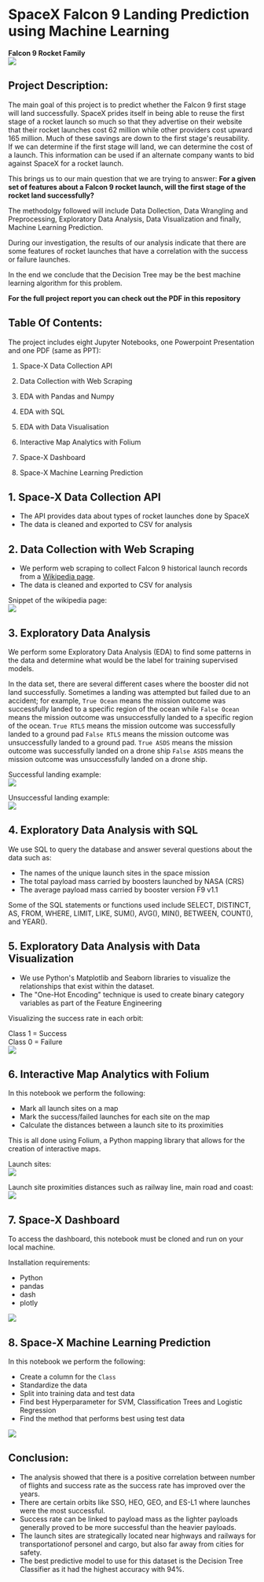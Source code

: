 # SpaceX Falcon 9 Landing Prediction using Machine Learning 

**Falcon 9 Rocket Family**  
![](./images/Falcon9_rocket_family.svg)


## Project Description:

The main goal of this project is to predict whether the Falcon 9 first stage will land successfully. SpaceX prides itself in being able to reuse the first stage of a rocket launch so much so that they advertise on their website that their rocket launches cost 62 million while other providers cost upward 165 million. Much of these savings are down to the first stage's reusability. If we can determine if the first stage will land, we can determine the cost of a launch. This information can be used if an alternate company wants to bid against SpaceX for a rocket launch. 

This brings us to our main question that we are trying to answer: **For a given set of features
about a Falcon 9 rocket launch, will the first stage of the rocket land successfully?**

The methodolgy followed will include Data Dollection, Data Wrangling and Preprocessing, Exploratory Data Analysis, Data Visualization and finally, Machine Learning Prediction. 

During our investigation, the results of our analysis indicate that there are some features of rocket launches that have a correlation with the success or failure launches. 

In the end we conclude that the Decision Tree may be the best machine learning algorithm for this problem.

**For the full project report you can check out the PDF in this repository** 

## Table Of Contents:

The project includes eight Jupyter Notebooks, one Powerpoint Presentation and one PDF (same as PPT):

1. Space-X Data Collection API

2. Data Collection with Web Scraping

3. EDA with Pandas and Numpy

4. EDA with SQL

5. EDA with Data Visualisation

6. Interactive Map Analytics with Folium

7. Space-X Dashboard

8. Space-X Machine Learning Prediction


## 1. Space-X Data Collection API


- The API provides data about types of rocket launches done by SpaceX
- The data is cleaned and exported to CSV for analysis



## 2. Data Collection with Web Scraping

- We perform web scraping to collect Falcon 9 historical launch records from a <a href="https://en.wikipedia.org/wiki/List_of_Falcon_9_and_Falcon_Heavy_launches" target="_blank">Wikipedia page</a>.
- The data is cleaned and exported to CSV for analysis

Snippet of the wikipedia page:  
![](./images/falcon9-launches-wiki.png)

## 3. Exploratory Data Analysis

We perform some Exploratory Data Analysis (EDA) to find some patterns in the data and determine what would be the label for training supervised models.

In the data set, there are several different cases where the booster did not land successfully. Sometimes a landing was attempted but failed due to an accident; for example, `True Ocean` means the mission outcome was successfully landed to a specific region of the ocean while `False Ocean` means the mission outcome was unsuccessfully landed to a specific region of the ocean. `True RTLS` means the mission outcome was successfully landed to a ground pad `False RTLS` means the mission outcome was unsuccessfully landed to a ground pad. `True ASDS` means the mission outcome was successfully landed on a drone ship `False ASDS` means the mission outcome was unsuccessfully landed on a drone ship.

Successful landing example:  
![](./images/landing_1.gif)

Unsuccessful landing example:  
![](./images/crash.gif)

## 4. Exploratory Data Analysis with SQL

We use SQL to query the database and answer several questions about the data such as:
- The names of the unique launch sites in the space mission
- The total payload mass carried by boosters launched by NASA (CRS)
- The average payload mass carried by booster version F9 v1.1

Some of the SQL statements or functions used include SELECT, DISTINCT, AS, FROM, WHERE, LIMIT, LIKE, SUM(), AVG(), MIN(), BETWEEN, COUNT(), and YEAR().

## 5. Exploratory Data Analysis with Data Visualization

- We use Python's Matplotlib and Seaborn libraries to visualize the relationships that exist within the dataset. 
- The "One-Hot Encoding" technique is used to create binary category variables as part of the Feature Engineering

Visualizing the success rate in each orbit:

Class 1 = Success    
Class 0 = Failure  
![](./images/orbit%20vs%20flight%20no..PNG)

## 6. Interactive Map Analytics with Folium

In this notebook we perform the following:
- Mark all launch sites on a map
- Mark the success/failed launches for each site on the map
- Calculate the distances between a launch site to its proximities

This is all done using Folium, a Python mapping library that allows for the creation of interactive maps.

Launch sites:  
![](./images/launch_sites.PNG)

Launch site proximities distances such as railway line, main road and coast:  
![](./images/site_proximities.PNG)

## 7. Space-X Dashboard

To access the dashboard, this notebook must be cloned and run on your local machine.

Installation requirements:
- Python 
- pandas
- dash
- plotly

![](./images/dash.PNG)

## 8. Space-X Machine Learning Prediction

In this notebook we perform the following:

- Create a column for the `Class`
- Standardize the data
- Split into training data and test data
- Find best Hyperparameter for SVM, Classification Trees and Logistic Regression
- Find the method that performs best using test data
  
![](./images/ml-graph.PNG)

## Conclusion:

- The analysis showed that there is a positive correlation between number of flights and success rate as the success rate has improved over the years. 
- There are certain orbits like SSO, HEO, GEO, and ES-L1 where launches were the most successful.
- Success rate can be linked to payload mass as the lighter payloads generally proved to be more successful than the heavier payloads. 
- The launch sites are strategically located near highways and railways for transportationof personel and cargo, but also far away from cities for safety.
- The best predictive model to use for this dataset is the Decision Tree Classifier as it had the highest accuracy with 94%.
